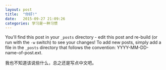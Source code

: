 ```yaml
---
layout: post
title:  "你好!"
date:   2015-09-27 21:09:26
categories: 学习是一种习惯
---
```


You'll find this post in your `_posts` directory - edit this post and re-build (or run with the `-w` switch) to see your changes!
To add new posts, simply add a file in the `_posts` directory that follows the convention: YYYY-MM-DD-name-of-post.ext.

我也不知道该说些什么，总之还是写点中文吧。